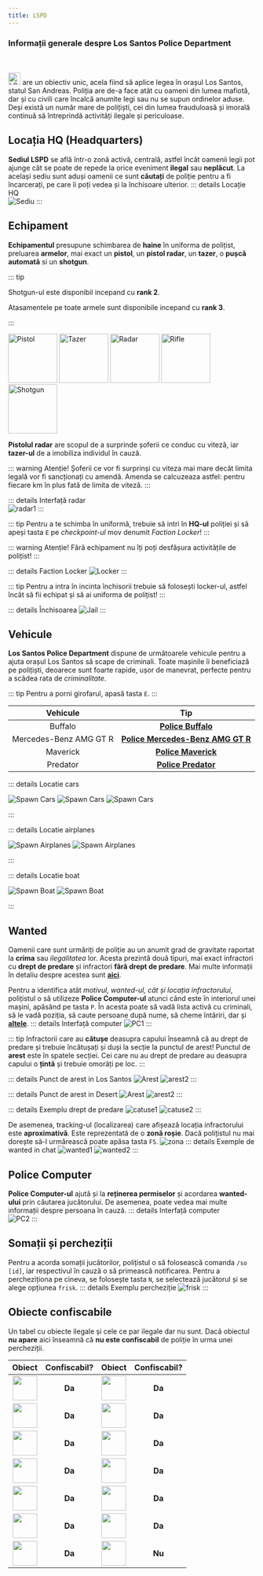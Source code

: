 ```yaml
---
title: LSPD
---
```


### Informații generale despre Los Santos Police Department
<br>
<br>
<Image src="https://i.imgur.com/o71GFrP.png" alt="LSPD" width="25" label="Los Santos Police Department" />  are un obiectiv unic, acela fiind să aplice legea în orașul Los Santos, statul San Andreas. Poliția are de-a face atât cu oameni din lumea mafiotă, dar și cu civili care încalcă anumite legi sau nu se supun ordinelor aduse. Deși există un număr mare de polițiști, cei din lumea frauduloasă și imorală continuă să întreprindă activități ilegale și periculoase.

## Locația HQ (Headquarters)

**Sediul LSPD** se află într-o zonă activă, centrală, astfel încât oamenii legii pot ajunge cât se poate de repede la orice eveniment **ilegal** sau **neplăcut**. La același sediu sunt aduși oamenii ce sunt **căutați** de poliție pentru a fi încarcerați, pe care îi poți vedea și la închisoare ulterior.
::: details Locație HQ  
<Image src="https://i.imgur.com/zRIqcjg.png" alt="Sediu" label="Locație: Mission Row" labelAlign="left" />
:::

## Echipament

**Echipamentul** presupune schimbarea de **haine** în uniforma de polițist, preluarea **armelor**, mai exact un **pistol**, un **pistol radar**, un **tazer**, o **pușcă automată** si un **shotgun**.

::: tip

Shotgun-ul este disponibil incepand cu **rank 2**.

Atasamentele pe toate armele sunt disponibile incepand cu **rank 3**.

:::

<Image src="https://i.imgur.com/496pa8b.png" alt="Pistol" width="100" label="Pistol" />
<Image src="https://i.imgur.com/EdkzxtF.png" alt="Tazer" width="100" label="Tazer" />
<Image src="https://i.imgur.com/rmx6CMm.png" alt="Radar" width="100" label="Radar" />
<Image src="https://i.imgur.com/7JDzBXz.png" alt="Rifle" width="100" label="Pușcă automată" />
<Image src="https://i.imgur.com/gUHhZlR.png" alt="Shotgun" width="100" label="Shotgun" />


**Pistolul radar** are scopul de a surprinde șoferii ce conduc cu viteză, iar **tazer-ul** de a imobiliza individul în cauză.

::: warning Atenție!
Șoferii ce vor fi surprinși cu viteza mai mare decât limita legală vor fi sancționați cu amendă. Amenda se calcuzeaza astfel: <Dinero :amount="30" /> pentru fiecare km în plus fată de limita de viteză.
:::

::: details Interfață radar  
<Image src="https://i.imgur.com/atYt6Yd.png" alt="radar1" />
:::

::: tip
Pentru a te schimba în uniformă, trebuie să intri în **HQ-ul** poliției și să apeși tasta `E` pe *checkpoint-ul* mov denumit *Faction Locker*!
:::

::: warning Atenție!
Fără echipament nu îți poți desfășura activitățile de polițist!
:::

::: details Faction Locker
<Image src="http://i.imgur.com/IbbBabV.gif" alt="Locker" />
:::

::: tip
Pentru a intra în incinta închisorii trebuie să folosești locker-ul, astfel încât să fii echipat și să ai uniforma de polițist!
:::

::: details Închisoarea
<Image src="http://i.imgur.com/EVyeTk2.gif" alt="Jail" />
:::

## Vehicule

**Los Santos Police Department** dispune de următoarele vehicule pentru a ajuta orașul Los Santos să scape de criminali. Toate mașinile îi beneficiază pe polițiști, deoarece sunt foarte rapide, ușor de manevrat, perfecte pentru a scădea rata de *criminalitate*.

::: tip
Pentru a porni girofarul, apasă tasta `E`.
:::

| Vehicule      |      Tip      |  
| :-------------: | :-----------: |  
| Buffalo      |   [**Police Buffalo**](https://i.imgur.com/Edcz0Dy.png)    |   
| Mercedes-Benz AMG GT R |  [**Police Mercedes-Benz AMG GT R**](https://i.imgur.com/qg2DlPO.png)    |   
| Maverick | [**Police Maverick**](https://static.wikia.nocookie.net/gtawiki/images/5/50/PoliceMaverick-GTAV-front.png/revision/latest?cb=20161111195820) |
| Predator | [**Police Predator**](https://static.wikia.nocookie.net/gtawiki/images/c/cb/PolicePredator-GTAV-front.png/revision/latest?cb=20180529134458) |

::: details Locatie cars

<Image src="http://i.imgur.com/4hXKdCp.png" alt="Spawn Cars" />
<Image src="http://i.imgur.com/TYya4bR.png" alt="Spawn Cars" />
<Image src="http://i.imgur.com/Hw3qEDQ.png" alt="Spawn Cars" />

:::

::: details Locatie airplanes

<Image src="http://i.imgur.com/Prkli0P.png" alt="Spawn Airplanes" />
<Image src="http://i.imgur.com/tRzTaLR.png" alt="Spawn Airplanes" />

:::

::: details Locatie boat

<Image src="http://i.imgur.com/x8USkKC.png" alt="Spawn Boat" />
<Image src="http://i.imgur.com/3ym7zgv.png" alt="Spawn Boat" />

:::

## Wanted
Oamenii care sunt urmăriți de poliție au un anumit grad de gravitate raportat la **crima** sau *ilegalitatea* lor. Acesta prezintă două tipuri, mai exact infractori cu **drept de predare** și infractori **fără drept de predare**. Mai multe informații în detaliu despre acestea sunt [**aici**](https://ucp.liberty.mp/forums/post/33).

Pentru a identifica atât *motivul, wanted-ul, cât și locația infractorului*, polițistul o să utilizeze **Police Computer-ul** atunci când este în interiorul unei mașini, apăsând pe tasta `P`. În acesta poate să vadă lista activă cu criminali, să le vadă poziția, să caute persoane după nume, să cheme întăriri, dar și [**altele**](#police-computer).
::: details Interfață computer
<Image src="https://i.imgur.com/ywpEsfN.gif" alt="PC1" />
:::

::: tip 
Infractorii care au **cătușe** deasupra capului înseamnă că au drept de predare și trebuie încătușați și duși la secție la punctul de arest! Punctul de **arest** este în spatele secției. Cei care nu au drept de predare au deasupra capului o **țintă** și trebuie omorâți pe loc.
:::

::: details Punct de arest in Los Santos
<Image src="http://i.imgur.com/Fo6MlTE.gif" alt="Arest" />
<Image src="https://i.imgur.com/HmKAQqm.png" alt="arest2" />
:::

::: details Punct de arest in Desert
<Image src="https://im.ezgif.com/tmp/ezgif-1-200897774c.gif" alt="Arest" />
<Image src="https://i.imgur.com/mba4Ejo.png" alt="arest2" />
:::

::: details Exemplu drept de predare
<Image src="https://i.imgur.com/vMEhYMx.png" alt="catuse1" />
<Image src="https://i.imgur.com/ObqggyG.gif" alt="catuse2" />
:::

De asemenea, tracking-ul (localizarea) care afișează locația infractorului este **aproximativă**. Este reprezentată de o **zonă roșie**. Dacă polițistul nu mai dorește să-l urmărească poate apăsa tasta `F5`.
<Image src="https://i.imgur.com/xy2hGNm.gif" alt="zona" />
::: details Exemple de wanted in chat
<Image src="https://i.imgur.com/VosHIlY.png" alt="wanted1" />
<Image src="https://i.imgur.com/waybPOB.png" alt="wanted2" />
:::

## Police Computer

**Police Computer-ul** ajută și la **reținerea permiselor** și acordarea **wanted-ului** prin căutarea jucătorului. De asemenea, poate vedea mai multe informații despre persoana în cauză.
::: details Interfață computer  
<Image src="https://i.imgur.com/IPdOuvW.gif" alt="PC2" />
:::

## Somații și percheziții

Pentru a acorda somații jucătorilor, polițistul o să folosească comanda `/so [id]`, iar respectivul în cauză o să primească notificarea. Pentru a percheziționa pe cineva, se folosește tasta `N`, se selectează jucătorul și se alege opțiunea `frisk`.
::: details Exemplu percheziție
<Image src="http://i.imgur.com/Em2TXka.gif" alt="frisk" />
:::

## Obiecte confiscabile

Un tabel cu obiecte ilegale și cele ce par ilegale dar nu sunt. Dacă obiectul **nu apare** aici înseamnă că **nu este confiscabil** de poliție în urma unei percheziții.

| Obiect | Confiscabil? | Obiect | Confiscabil? |
| :-----------: | :-----------: | :-----------: | :-----------: |
| <Image src="https://i.imgur.com/EakMdzd.png" width="50" label="Pistol Mk 2" /> | **<Color hex="#38761D">Da</Color>** | <Image src="https://i.imgur.com/b7N6yYi.png" width="50" label="Pistol 50" /> | **<Color hex="#38761D">Da</Color>** |
| <Image src="https://i.imgur.com/GKtbxvN.png" width="50" label="Carbine Rifle" /> | **<Color hex="#38761D">Da</Color>** | <Image src="https://i.imgur.com/W5foGq1.png" width="50" label="Special Carbine" /> | **<Color hex="#38761D">Da</Color>** |
| <Image src="https://i.imgur.com/8n4YIyl.png" width="50" label="Pump Shotgun" /> | **<Color hex="#38761D">Da</Color>** | <Image src="https://i.imgur.com/But86WW.png" width="50" label="Sawnoff Shotgun" /> | **<Color hex="#38761D">Da</Color>** |
| <Image src="https://i.imgur.com/pwlMOGy.png" width="50" label="SMG" /> | **<Color hex="#38761D">Da</Color>** | <Image src="https://i.imgur.com/Xy5s7Ov.png" width="50" label="SMG Mk 2" /> | **<Color hex="#38761D">Da</Color>** |
| <Image src="https://i.imgur.com/onADx1v.png" width="50" label="9mm Ammo" /> | **<Color hex="#38761D">Da</Color>** | <Image src="https://i.imgur.com/Gjadnlz.png" width="50" label="5.56 Ammo" /> | **<Color hex="#38761D">Da</Color>** |
| <Image src="https://i.imgur.com/kzF7YP1.png" width="50" label="12-gauge Ammo" /> | **<Color hex="#38761D">Da</Color>** | <Image src="https://i.imgur.com/nbaIUiG.png" width="50" label="Crystal Meth " /> | **<Color hex="#38761D">Da</Color>** |
| <Image src="https://i.imgur.com/Kn658hi.png" width="50" label="Adderall Pills" /> | **<Color hex="#38761D">Da</Color>** | <Image src="https://i.imgur.com/o5XphUl.png" width="50" label="Marijuana Joint" /> | **<Color hex="#FF0000">Nu</Color>** |
